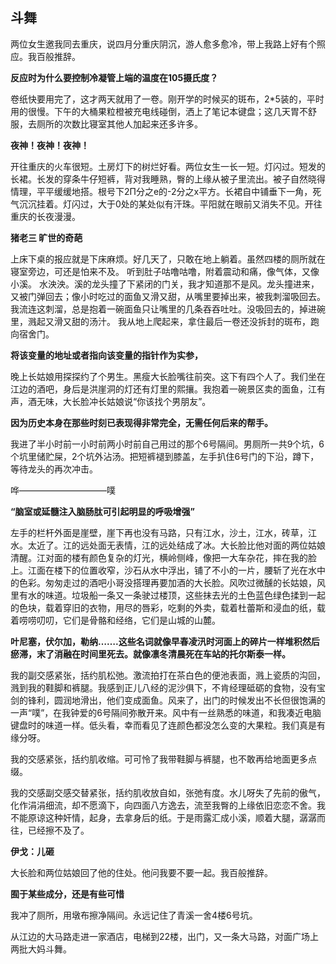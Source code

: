 ## 斗舞


两位女生邀我同去重庆，说四月分重庆阴沉，游人愈多愈冷，带上我路上好有个照应。我百般推辞。

**反应时为什么要控制冷凝管上端的温度在105摄氏度？**

卷纸快要用完了，这才两天就用了一卷。刚开学的时候买的斑布，2*5装的，平时用的很慢。下午的大桶果粒橙被充电线碰倒，洒上了笔记本键盘；这几天胃不舒服，去厕所的次数比寝室其他人加起来还多许多。

**夜神！夜神！夜神！**

开往重庆的火车很短。土房灯下的树烂好看。两位女生一长一短。灯闪过。短发的长裙。长发的穿条牛仔短裤，背对我睡熟，臀的上缘从被子里流出。被子自然晓得情理，平平缓缓地搭。根号下2Π分之e的-2分之x平方。长裙自中铺垂下一角，死气沉沉挂着。灯闪过，大于0处的某处似有汗珠。平阳就在眼前又消失不见。开往重庆的长夜漫漫。

**猪老三 旷世的奇葩**

上床下桌的报应就是下床麻烦。好几天了，只敢在地上躺着。虽然四楼的厕所就在寝室旁边，可还是怕来不及。
听到肚子咕噜咕噜，附着震动和痛，像气体，又像小溪。
水泱泱。溪的龙头撞了下紧闭的门关，我才知道那不是风。龙头撞进来，又被门弹回去；像小时吃过的面鱼又滑又甜，从嘴里要掉出来，被我刺溜吸回去。我流连这刺溜，总是抱着一碗面鱼只让嘴里的几条吞吞吐吐。没吸回去的，掉进碗里，溅起又滑又甜的汤汁。
我从地上爬起来，拿住最后一卷还没拆封的斑布，跑向宿舍门。

**将该变量的地址或者指向该变量的指针作为实参，**

晚上长姑娘用探探约了个男生。黑瘦大长脸嘴往前突。这下有四个人了。我们坐在江边的酒吧，身后是洪崖洞的灯还有灯里的熙攘。我抱着一碗景区卖的面鱼，江有声，酒无味，大长脸冲长姑娘说“你该找个男朋友”。

**因为历史本身在那些时刻已表现得非常完全，无需任何后来的帮手。**

我进了半小时前一小时前两小时前自己用过的那个6号隔间。男厕所一共9个坑，6个坑里储贮屎，2个坑外沾汤。把短裤褪到膝盖，左手扒住6号门的下沿，蹲下，等待龙头的再次冲击。

哗——————————噗

**“脑室或延髓注入脑肠肽可引起明显的呼吸增强”**

左手的栏杆外面是崖壁，崖下再也没有马路，只有江水，沙土，江水，砖草，江水。太近了。江的远处面无表情，江的远处结成了冰。大长脸比他对面的两位姑娘清醒。江对面的楼有颜色复杂的灯光，横岭侧峰，像把一大车杂花，摔在我的脸上。江面在楼下的位置收窄，沙石从水中浮出，铺了不小的一片，腰斩了光在水中的色彩。匆匆走过的酒吧小哥没搭理再要加酒的大长脸。风吹过微醺的长姑娘，风里有水的味道。垃圾船一条又一条驶过楼顶，这些抹去光的土色蓝色绿色揉到一起的色块，载着穿旧的衣物，用尽的唇彩，吃剩的外卖，载着杜蕾斯和浸血的纸，载着唠唠叨叨，它们是骨骼和经络，它们是山城的山麓。 

**叶尼塞，伏尔加，勒纳…….这些名词就像早春凌汛时河面上的碎片一样堆积然后瘀滞，末了消融在时间里死去。就像凛冬清晨死在车站的托尔斯泰一样。**

我的副交感紧张，括约肌松弛。激流拍打在茶白色的便池表面，溅上瓷质的沟回，溅到我的鞋脚和裤腿。我感到正儿八经的泥沙俱下，不肯经理砥砺的食物，没有宝剑的锋利，圆润地滑出，他们变成面鱼。风来了，出门的时候发出不长但很饱满的一声“噗”，在我钟爱的6号隔间弥散开来。风中有一丝熟悉的味道，和我凑近电脑键盘时的味道一样。低头看，幸而看见了连颜色都没怎么变的大果粒。我们真是有缘分呀。

我的交感紧张，括约肌收缩。可可怜了我带鞋脚与裤腿，也不敢再给地面更多点缀。

我的交感副交感交替紧张，括约肌收放自如，张弛有度。水儿呀失了先前的傲气，化作涓涓细流，却不愿滴下，向四面八方逸去，流至我臀的上缘依旧恋恋不舍。我不能原谅这种奸情，起身，去拿身后的纸。于是雨露汇成小溪，顺着大腿，潺潺而往，已经擦不及了。

**伊戈：儿砸**

大长脸和两位姑娘回了他的住处。他问我要不要一起。我百般推辞。

**囿于某些成分，还是有些可惜**

我冲了厕所，用墩布擦净隔间。永远记住了青溪一舍4楼6号坑。


从江边的大马路走进一家酒店，电梯到22楼，出门，又一条大马路，对面广场上两批大妈斗舞。
